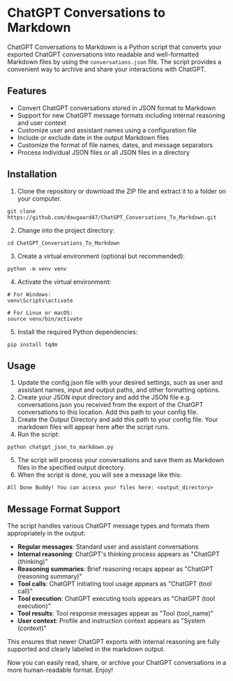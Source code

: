 # ChatGPT Conversations to Markdown
ChatGPT Conversations to Markdown is a Python script that converts your exported ChatGPT conversations into readable and well-formatted Markdown files by using the `conversations.json` file. The script provides a convenient way to archive and share your interactions with ChatGPT.

## Features
* Convert ChatGPT conversations stored in JSON format to Markdown
* Support for new ChatGPT message formats including internal reasoning and user context
* Customize user and assistant names using a configuration file
* Include or exclude date in the output Markdown files
* Customize the format of file names, dates, and message separators
* Process individual JSON files or all JSON files in a directory

## Installation
1. Clone the repository or download the ZIP file and extract it to a folder on your computer.
```
git clone https://github.com/daugaard47/ChatGPT_Conversations_To_Markdown.git
```
2. Change into the project directory:
```
cd ChatGPT_Conversations_To_Markdown
````
3. Create a virtual environment (optional but recommended):
```
python -m venv venv
```
4. Activate the virtual environment:
```
# For Windows:
venv\Scripts\activate

# For Linux or macOS:
source venv/bin/activate
```

5. Install the required Python dependencies:
```
pip install tqdm
```

## Usage
1. Update the config.json file with your desired settings, such as user and assistant names, input and output paths, and other formatting options.
2. Create your JSON input directory and add the JSON file e.g. conversations.json you received from the export of the ChatGPT conversations to this location. Add this path to your config file.
3. Create the Output Directory and add this path to your config file. Your markdown files will appear here after the script runs.
4. Run the script:
```
python chatgpt_json_to_markdown.py
```
5. The script will process your conversations and save them as Markdown files in the specified output directory.
6. When the script is done, you will see a message like this:
```
All Done Buddy! You can access your files here: <output_directory>
```

## Message Format Support

The script handles various ChatGPT message types and formats them appropriately in the output:

* **Regular messages**: Standard user and assistant conversations
* **Internal reasoning**: ChatGPT's thinking process appears as "ChatGPT (thinking)"
* **Reasoning summaries**: Brief reasoning recaps appear as "ChatGPT (reasoning summary)"
* **Tool calls**: ChatGPT initiating tool usage appears as "ChatGPT (tool call)"
* **Tool execution**: ChatGPT executing tools appears as "ChatGPT (tool execution)"
* **Tool results**: Tool response messages appear as "Tool (tool_name)"
* **User context**: Profile and instruction context appears as "System (context)"

This ensures that newer ChatGPT exports with internal reasoning are fully supported and clearly labeled in the markdown output.

Now you can easily read, share, or archive your ChatGPT conversations in a more human-readable format. Enjoy!

